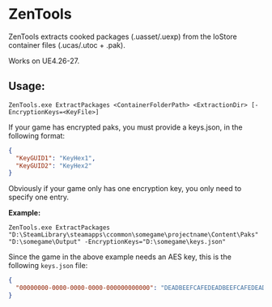 # ZenTools

ZenTools extracts cooked packages (.uasset/.uexp) from the IoStore container files (.ucas/.utoc + .pak).

Works on UE4.26-27.

## Usage:

`ZenTools.exe ExtractPackages <ContainerFolderPath> <ExtractionDir> [-EncryptionKeys=<KeyFile>]`

If your game has encrypted paks, you must provide a keys.json, in the following format:

```json
{
  "KeyGUID1": "KeyHex1",
  "KeyGUID2": "KeyHex2"
}
```

Obviously if your game only has one encryption key, you only need to specify one entry.

**Example:**

`ZenTools.exe ExtractPackages "D:\SteamLibrary\steamapps\ccommon\somegame\projectname\Content\Paks" "D:\somegame\Output" -EncryptionKeys="D:\somegame\keys.json"`

Since the game in the above example needs an AES key, this is the following `keys.json` file:

```json
{
  "00000000-0000-0000-0000-000000000000": "DEADBEEFCAFEDEADBEEFCAFEDEADBEEFCAFEDEADBEEFCAFEDEADBEEFCAFEDEAD"
}
```
